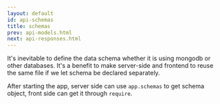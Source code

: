```yaml
---
layout: default
id: api-schemas
title: schemas
prev: api-models.html
next: api-responses.html
---
```


<!-- 无论是使用mongodb还是其他数据库，不可避免需要定义数据的schema，使用单独定义schema的方式，好处是可以前后端都可以使用。 -->
It's inevitable to define the data schema whether it is using mongodb or other databases. 
It's a benefit to make server-side and frontend to reuse the same file if we let schema be declared separately.

<!-- 启动app后服务器端就可以使用app.schemas的方式获取schema对象，浏览器端则可以直接使用require获取schema对象。 -->
After starting the app, server side can use `app.schemas` to get schema object, front side can get it through `require`.